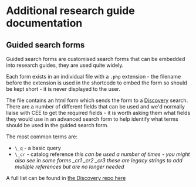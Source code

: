 # Additional research guide documentation

## Guided search forms
Guided search forms are customised search forms that can be embedded into research guides, they are used quite widely.

Each form exists in an individual file with a `.php` extension - the filename before the extension is used in the shortcode to embed the form so should be kept short - it is never displayed to the user.

The file contains an html form which sends the form to a [Discovery](https://discovery.nationalarchives.gov.uk/results/r) search. There are a number of different fields that can be used and we'd normally liaise with CEE to get the required fields - it is worth asking them what fields they would use in an advanced search form to help identify what terms should be used in the guided search form.

The most common terms are:

 - `\_q` - a basic query
 - `\_cr` - catalog reference _this can be used a number of times - you might also see in some forms \_cr1 \_cr2 \_cr3 these are legacy strings to add mutilple references but are no longer needed_



A full list can be found in [the Discovery repo here](https://github.com/nationalarchives/discovery/blob/master/RDWeb/ViewModel/Search/SearchParametersViewModel.cs)
